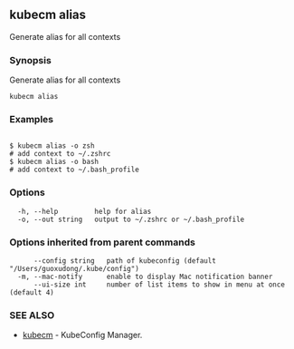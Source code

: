 ## kubecm alias

Generate alias for all contexts

### Synopsis

Generate alias for all contexts

```
kubecm alias
```

### Examples

```

$ kubecm alias -o zsh
# add context to ~/.zshrc
$ kubecm alias -o bash
# add context to ~/.bash_profile

```

### Options

```
  -h, --help         help for alias
  -o, --out string   output to ~/.zshrc or ~/.bash_profile
```

### Options inherited from parent commands

```
      --config string   path of kubeconfig (default "/Users/guoxudong/.kube/config")
  -m, --mac-notify      enable to display Mac notification banner
      --ui-size int     number of list items to show in menu at once (default 4)
```

### SEE ALSO

* [kubecm](kubecm.md)	 - KubeConfig Manager.

